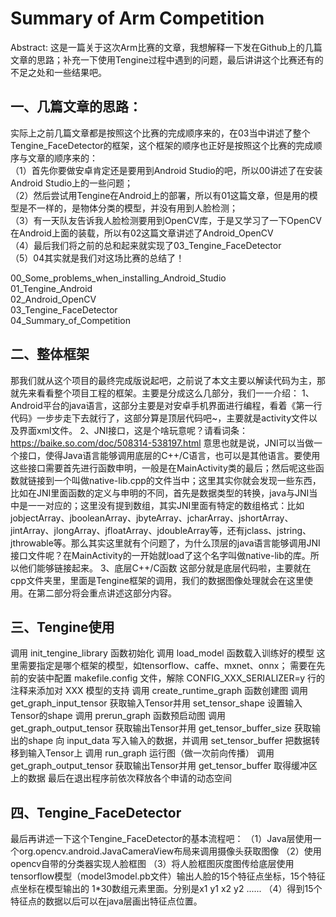 Summary of Arm Competition
===

Abstract: 这是一篇关于这次Arm比赛的文章，我想解释一下发在Github上的几篇文章的思路；补充一下使用Tengine过程中遇到的问题，最后讲讲这个比赛还有的不足之处和一些结果吧。

一、几篇文章的思路：
---
实际上之前几篇文章都是按照这个比赛的完成顺序来的，在03当中讲述了整个Tengine_FaceDetector的框架，这个框架的顺序也正好是按照这个比赛的完成顺序与文章的顺序来的：<br>
（1）首先你要做安卓肯定还是要用到Android Studio的吧，所以00讲述了在安装Android Studio上的一些问题；<br>
（2）然后尝试用Tengine在Android上的部署，所以有01这篇文章，但是用的模型是不一样的，是物体分类的模型，并没有用到人脸检测；<br>
（3）有一天队友告诉我人脸检测要用到OpenCV库，于是又学习了一下OpenCV在Android上面的装载，所以有02这篇文章讲述了Android_OpenCV<br>
（4）最后我们将之前的总和起来就实现了03_Tengine_FaceDetector<br>
（5）04其实就是我们对这场比赛的总结了！<br>

 00_Some_problems_when_installing_Android_Studio<br>
 01_Tengine_Android<br>
 02_Android_OpenCV<br>
 03_Tengine_FaceDetector<br>
 04_Summary_of_Competition<br>
 
二、整体框架
---
那我们就从这个项目的最终完成版说起吧，之前说了本文主要以解读代码为主，那就先来看看整个项目工程的框架。主要是分成这么几部分，我们一一介绍：
1、Android平台的java语言，这部分主要是对安卓手机界面进行编程，看着《第一行代码》一步步走下去就行了，这部分算是顶层代码吧~，主要就是activity文件以及界面xml文件。
2、JNI接口，这是个啥玩意呢？请看词条：https://baike.so.com/doc/508314-538197.html
意思也就是说，JNI可以当做一个接口，使得Java语言能够调用底层的C++/C语言，也可以是其他语言。要使用这些接口需要首先进行函数申明，一般是在MainActivity类的最后；然后呢这些函数就链接到一个叫做native-lib.cpp的文件当中；这里其实你就会发现一些东西，比如在JNI里面函数的定义与申明的不同，首先是数据类型的转换，java与JNI当中是一一对应的；这里没有提到数组，其实JNI里面有特定的数组格式：比如jobjectArray、jbooleanArray、jbyteArray、jcharArray、jshortArray、jintArray、jlongArray、jfloatArray、jdoubleArray等，还有jclass、jstring、jthrowable等。那么其实这里就有个问题了，为什么顶层的java语言能够调用JNI接口文件呢？在MainActivity的一开始就load了这个名字叫做native-lib的库。所以他们能够链接起来。
3、底层C++/C函数
这部分就是底层代码啦，主要就在cpp文件夹里，里面是Tengine框架的调用，我们的数据图像处理就会在这里使用。在第二部分将会重点讲述这部分内容。

三、Tengine使用
---
调用 init_tengine_library 函数初始化
调用 load_model 函数载入训练好的模型
这里需要指定是哪个框架的模型，如tensorflow、caffe、mxnet、onnx；
需要在先前的安装中配置 makefile.config 文件，解除 CONFIG_XXX_SERIALIZER=y 行的注释来添加对 XXX 模型的支持
调用 create_runtime_graph 函数创建图
调用 get_graph_input_tensor 获取输入Tensor并用 set_tensor_shape 设置输入Tensor的shape
调用 prerun_graph 函数预启动图
调用 get_graph_output_tensor 获取输出Tensor并用 get_tensor_buffer_size 获取输出的shape
向 input_data 写入输入的数据，并调用 set_tensor_buffer 把数据转移到输入Tensor上
调用 run_graph 运行图（做一次前向传播）
调用 get_graph_output_tensor 获取输出Tensor并用 get_tensor_buffer 取得缓冲区上的数据
最后在退出程序前依次释放各个申请的动态空间

四、Tengine_FaceDetector
---
最后再讲述一下这个Tengine_FaceDetector的基本流程吧：
（1）Java层使用一个org.opencv.android.JavaCameraView布局来调用摄像头获取图像
（2）使用opencv自带的分类器实现人脸框图
（3）将人脸框图灰度图传给底层使用tensorflow模型（model3model.pb文件）输出人脸的15个特征点坐标，15个特征点坐标在模型输出的 1*30数组元素里面。分别是x1 y1 x2 y2 ......
（4）得到15个特征点的数据以后可以在java层画出特征点位置。
